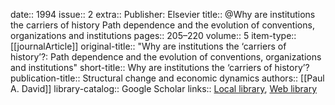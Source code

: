 date:: 1994
issue:: 2
extra:: Publisher: Elsevier
title:: @Why are institutions the carriers of history Path dependence and the evolution of conventions, organizations and institutions
pages:: 205–220
volume:: 5
item-type:: [[journalArticle]]
original-title:: "Why are institutions the ‘carriers of history’?: Path dependence and the evolution of conventions, organizations and institutions"
short-title:: Why are institutions the ‘carriers of history’?
publication-title:: Structural change and economic dynamics
authors:: [[Paul A. David]]
library-catalog:: Google Scholar
links:: [Local library](zotero://select/library/items/SQCJKD9B), [Web library](https://www.zotero.org/users/6520516/items/SQCJKD9B)
